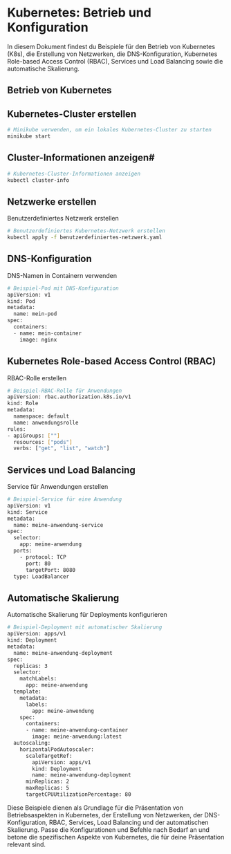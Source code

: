 # Kubernetes: Betrieb und Konfiguration
In diesem Dokument findest du Beispiele für den Betrieb von Kubernetes (K8s), die Erstellung von Netzwerken, die DNS-Konfiguration, Kubernetes Role-based Access Control (RBAC), Services und Load Balancing sowie die automatische Skalierung.

## Betrieb von Kubernetes
## Kubernetes-Cluster erstellen
```bash
# Minikube verwenden, um ein lokales Kubernetes-Cluster zu starten
minikube start
```
## Cluster-Informationen anzeigen#
```bash
# Kubernetes-Cluster-Informationen anzeigen
kubectl cluster-info
```

## Netzwerke erstellen
Benutzerdefiniertes Netzwerk erstellen
```bash
# Benutzerdefiniertes Kubernetes-Netzwerk erstellen
kubectl apply -f benutzerdefiniertes-netzwerk.yaml
```

## DNS-Konfiguration
DNS-Namen in Containern verwenden
```bash
# Beispiel-Pod mit DNS-Konfiguration
apiVersion: v1
kind: Pod
metadata:
  name: mein-pod
spec:
  containers:
  - name: mein-container
    image: nginx
```

## Kubernetes Role-based Access Control (RBAC)
RBAC-Rolle erstellen
```bash
# Beispiel-RBAC-Rolle für Anwendungen
apiVersion: rbac.authorization.k8s.io/v1
kind: Role
metadata:
  namespace: default
  name: anwendungsrolle
rules:
- apiGroups: [""]
  resources: ["pods"]
  verbs: ["get", "list", "watch"]
```

## Services und Load Balancing
Service für Anwendungen erstellen
```bash
# Beispiel-Service für eine Anwendung
apiVersion: v1
kind: Service
metadata:
  name: meine-anwendung-service
spec:
  selector:
    app: meine-anwendung
  ports:
    - protocol: TCP
      port: 80
      targetPort: 8080
  type: LoadBalancer
```

## Automatische Skalierung
Automatische Skalierung für Deployments konfigurieren
```bash
# Beispiel-Deployment mit automatischer Skalierung
apiVersion: apps/v1
kind: Deployment
metadata:
  name: meine-anwendung-deployment
spec:
  replicas: 3
  selector:
    matchLabels:
      app: meine-anwendung
  template:
    metadata:
      labels:
        app: meine-anwendung
    spec:
      containers:
      - name: meine-anwendung-container
        image: meine-anwendung:latest
  autoscaling:
    horizontalPodAutoscaler:
      scaleTargetRef:
        apiVersion: apps/v1
        kind: Deployment
        name: meine-anwendung-deployment
      minReplicas: 2
      maxReplicas: 5
      targetCPUUtilizationPercentage: 80
```

Diese Beispiele dienen als Grundlage für die Präsentation von Betriebsaspekten in Kubernetes, der Erstellung von Netzwerken, der DNS-Konfiguration, RBAC, Services, Load Balancing und der automatischen Skalierung. Passe die Konfigurationen und Befehle nach Bedarf an und betone die spezifischen Aspekte von Kubernetes, die für deine Präsentation relevant sind.